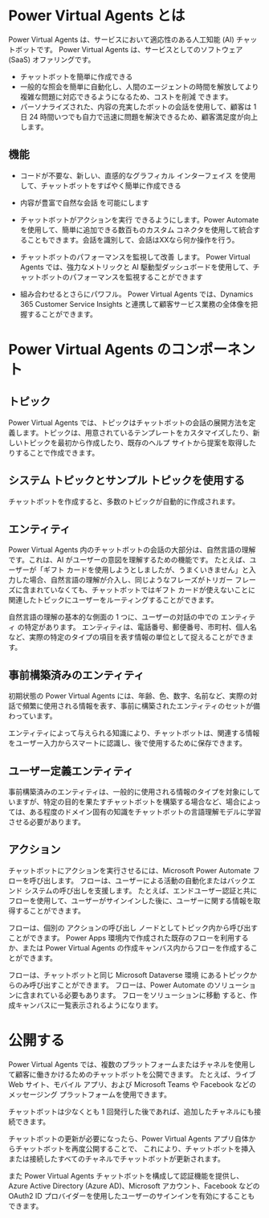 # Power Virtual Agents とは

Power Virtual Agents は、サービスにおいて適応性のある人工知能 (AI) チャットボットです。
Power Virtual Agents は、サービスとしてのソフトウェア (SaaS) オファリングです。

- チャットボットを簡単に作成できる
- 一般的な照会を簡単に自動化し、人間のエージェントの時間を解放してより複雑な問題に対応できるようになるため、コストを削減 できます。
- パーソナライズされた、内容の充実したボットの会話を使用して、顧客は 1 日 24 時間いつでも自力で迅速に問題を解決できるため、顧客満足度が向上 します。

## 機能

- コードが不要な、新しい、直感的なグラフィカル インターフェイス を使用して、チャットボットをすばやく簡単に作成できる

- 内容が豊富で自然な会話 を可能にします

- チャットボットがアクションを実行 できるようにします。Power Automate を使用して、簡単に追加できる数百ものカスタム コネクタを使用して統合することもできます。会話を識別して、会話はXXなら何か操作を行う。

- チャットボットのパフォーマンスを監視して改善 します。 Power Virtual Agents では、強力なメトリックと AI 駆動型ダッシュボードを使用して、チャットボットのパフォーマンスを監視することができます

- 組み合わせるとさらにパワフル。 Power Virtual Agents では、Dynamics 365 Customer Service Insights と連携して顧客サービス業務の全体像を把握することができます。

# Power Virtual Agents のコンポーネント

## トピック
Power Virtual Agents では、トピックはチャットボットの会話の展開方法を定義します。トピックは、用意されているテンプレートをカスタマイズしたり、新しいトピックを最初から作成したり、既存のヘルプ サイトから提案を取得したりすることで作成できます。

## システム トピックとサンプル トピックを使用する
チャットボットを作成すると、多数のトピックが自動的に作成されます。

## エンティティ
Power Virtual Agents 内のチャットボットの会話の大部分は、自然言語の理解です。これは、AI がユーザーの意図を理解するための機能です。 たとえば、ユーザーが「ギフト カードを使用しようとしましたが、うまくいきません」と入力した場合、自然言語の理解が介入し、同じようなフレーズがトリガー フレーズに含まれていなくても、チャットボットではギフト カードが使えないことに関連したトピックにユーザーをルーティングすることができます。

自然言語の理解の基本的な側面の 1 つに、ユーザーの対話の中での エンティティ の特定があります。 エンティティは、電話番号、郵便番号、市町村、個人名など、実際の特定のタイプの項目を表す情報の単位として捉えることができます。

## 事前構築済みのエンティティ
初期状態の Power Virtual Agents には、年齢、色、数字、名前など、実際の対話で頻繁に使用される情報を表す、事前に構築されたエンティティのセットが備わっています。

エンティティによって与えられる知識により、チャットボットは、関連する情報をユーザー入力からスマートに認識し、後で使用するために保存できます。

## ユーザー定義エンティティ
事前構築済みのエンティティは、一般的に使用される情報のタイプを対象にしていますが、特定の目的を果たすチャットボットを構築する場合など、場合によっては、ある程度のドメイン固有の知識をチャットボットの言語理解モデルに学習させる必要があります。

## アクション
チャットボットにアクションを実行させるには、Microsoft Power Automate フローを呼び出します。 フローは、ユーザーによる活動の自動化またはバックエンド システムの呼び出しを支援します。 たとえば、エンドユーザー認証と共にフローを使用して、ユーザーがサインインした後に、ユーザーに関する情報を取得することができます。

フローは、個別の アクションの呼び出し ノードとしてトピック内から呼び出すことができます。 Power Apps 環境内で作成された既存のフローを利用するか、または Power Virtual Agents の作成キャンバス内からフローを作成することができます。

フローは、チャットボットと同じ Microsoft Dataverse 環境 にあるトピックからのみ呼び出すことができます。 フローは、Power Automate のソリューションに含まれている必要もあります。 フローをソリューションに移動 すると、作成キャンバスに一覧表示されるようになります。

# 公開する
Power Virtual Agents では、複数のプラットフォームまたはチャネルを使用して顧客に働きかけるためのチャットボットを公開できます。 たとえば、ライブ Web サイト、モバイル アプリ、および Microsoft Teams や Facebook などのメッセージング プラットフォームを使用できます。

チャットボットは少なくとも 1 回発行した後であれば、追加したチャネルにも接続できます。

チャットボットの更新が必要になったら、Power Virtual Agents アプリ自体からチャットボットを再度公開することで、 これにより、チャットボットを挿入または接続したすべてのチャネルでチャットボットが更新されます。

また Power Virtual Agents チャットボットを構成して認証機能を提供し、Azure Active Directory (Azure AD)、Microsoft アカウント、Facebook などの OAuth2 ID プロバイダーを使用したユーザーのサインインを有効にすることもできます。
